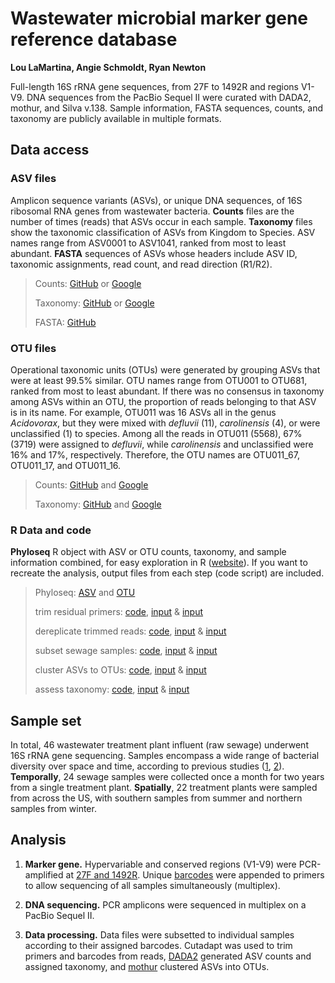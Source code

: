 # Wastewater microbial marker gene reference database

<b>Lou LaMartina, Angie Schmoldt, Ryan Newton</b>

Full-length 16S rRNA gene sequences, from 27F to 1492R and regions V1-V9. DNA sequences from the PacBio Sequel II were curated with DADA2, mothur, and Silva v.138. Sample information, FASTA sequences, counts, and taxonomy are publicly available in multiple formats.

## Data access

### ASV files

Amplicon sequence variants (ASVs), or unique DNA sequences, of 16S ribosomal RNA genes from wastewater bacteria. <b>Counts</b> files are the number of times (reads) that ASVs occur in each sample. <b>Taxonomy</b> files show the taxonomic classification of ASVs from Kingdom to Species. ASV names range from ASV0001 to ASV1041, ranked from most to least abundant. <b>FASTA</b> sequences of ASVs whose headers include ASV ID, taxonomic assignments, read count, and read direction (R1/R2). 


> Counts: [GitHub](https://raw.githubusercontent.com/loulanomics/Full16S_sewageDatabase/main/Files/Wastewater_full16S_ASV_counts.csv)
> or [Google](https://docs.google.com/spreadsheets/d/1_nxGXSNOZDAhvrSPx5PScNSfmPEhBNdLQRRxpZXa3us/edit?usp=sharing)
> 
> Taxonomy: [GitHub](https://raw.githubusercontent.com/loulanomics/Full16S_sewageDatabase/main/Files/Wastewater_full16S_ASV_taxonomy.csv) or [Google](https://docs.google.com/spreadsheets/d/18lFvSVJgChefZl8Jg0jVeHYftfpNCiv3Uay8Sv2yb3o/edit?usp=sharing)
> 
> FASTA: [GitHub](https://github.com/loulanomics/Full16S_sewageDatabase/raw/main/Files/Full16S_sewageDatabase_ASV.fasta.gz)


### OTU files

Operational taxonomic units (OTUs) were generated by grouping ASVs that were at least 99.5% similar. OTU names range from OTU001 to OTU681, ranked from most to least abundant. If there was no consensus in taxonomy among ASVs within an OTU, the proportion of reads belonging to that ASV is in its name. For example, OTU011 was 16 ASVs all in the genus <i>Acidovorax</i>, but they were mixed with <i>defluvii</i> (11), <i>carolinensis</i> (4), or were unclassified (1) to species. Among all the reads in OTU011 (5568), 67% (3719) were assigned to <i>defluvii</i>, while <i>carolinensis</i> and unclassified were 16% and 17%, respectively. Therefore, the OTU names are OTU011_67, OTU011_17, and OTU011_16.

> Counts: [GitHub](https://raw.githubusercontent.com/loulanomics/Full16S_sewageDatabase/main/Files/Wastewater_full16S_OTU_counts.csv)
> and [Google](https://docs.google.com/spreadsheets/d/1q3Yvsrt-Rq8pJgOTRnzHO7ks9pOeRgbz3iLOVAfVZa0/edit?usp=sharing)
> 
> Taxonomy: [GitHub](https://raw.githubusercontent.com/loulanomics/Full16S_sewageDatabase/main/Files/Wastewater_full16S_OTU_taxonomy.csv) and [Google](https://docs.google.com/spreadsheets/d/1ORn6rPL7rrCBrn8qkdwxyudwcH1Ku_y0JahonY6WYxQ/edit?usp=sharing)


### R Data and code

<b>Phyloseq</b> R object with ASV or OTU counts, taxonomy, and sample information combined, for easy exploration in R ([website](https://joey711.github.io/phyloseq/)). If you want to recreate the analysis, output files from each step (code script) are included.

> Phyloseq: [ASV](https://github.com/loulanomics/Full16S_sewageDatabase/raw/main/RData/Wastewater_full16S_ASV_phyloseq.RData) and [OTU](https://github.com/loulanomics/Full16S_sewageDatabase/raw/main/RData/Wastewater_full16S_OTU_phyloseq.RData)
> 
> trim residual primers: 
> [code](https://github.com/loulanomics/Full16S_sewageDatabase/blob/main/Code/01_full16S_removePrimers.R), 
> [input](https://raw.githubusercontent.com/loulanomics/Full16S_sewageDatabase/main/RData/Full16S_assignTaxonomy_addSpecies.txt) & 
> [input](https://raw.githubusercontent.com/loulanomics/Full16S_sewageDatabase/main/RData/Full16S_dada2_sequencetable.txt)
> 
> dereplicate trimmed reads: 
> [code](https://github.com/loulanomics/Full16S_sewageDatabase/blob/main/Code/02_full16S_derepSeqs.R), 
> [input](https://raw.githubusercontent.com/loulanomics/Full16S_sewageDatabase/main/RData/01_counts.csv) &
> [input](https://raw.githubusercontent.com/loulanomics/Full16S_sewageDatabase/main/RData/01_taxa.csv)
> 
> subset sewage samples:
> [code](https://github.com/loulanomics/Full16S_sewageDatabase/blob/main/Code/03_full16S_subSewage.R), 
> [input](https://raw.githubusercontent.com/loulanomics/Full16S_sewageDatabase/main/RData/02_counts.csv) &
> [input](https://raw.githubusercontent.com/loulanomics/Full16S_sewageDatabase/main/RData/02_taxa.csv)
> 
> cluster ASVs to OTUs:
> [code](https://github.com/loulanomics/Full16S_sewageDatabase/blob/main/Code/04_full16S_clusterASV.R), 
> [input](https://raw.githubusercontent.com/loulanomics/Full16S_sewageDatabase/main/RData/03_counts.csv) &
> [input](https://raw.githubusercontent.com/loulanomics/Full16S_sewageDatabase/main/RData/03_taxa.csv)
> 
> assess taxonomy:
> [code](https://github.com/loulanomics/Full16S_sewageDatabase/blob/main/Code/05_full16S_taxAssess.R), 
> [input](https://raw.githubusercontent.com/loulanomics/Full16S_sewageDatabase/main/RData/04_counts.csv) &
> [input](https://raw.githubusercontent.com/loulanomics/Full16S_sewageDatabase/main/RData/04_taxa.csv)
> 

## Sample set

In total, 46 wastewater treatment plant influent (raw sewage) underwent 16S rRNA gene sequencing. Samples encompass a wide range of bacterial diversity over space and time, according to previous studies ([1](https://microbiomejournal.biomedcentral.com/articles/10.1186/s40168-021-01038-5), [2](https://microbiomejournal.biomedcentral.com/articles/10.1186/s40168-021-01038-5)). <b>Temporally</b>, 24 sewage samples were collected once a month for two years from a single treatment plant. <b>Spatially</b>, 22 treatment plants were sampled from across the US, with southern samples from summer and northern samples from winter.

## Analysis

1. <b>Marker gene.</b>  Hypervariable and conserved regions (V1-V9) were PCR-amplified at [27F and 1492R](https://academic.oup.com/nar/article/47/18/e103/5527971). Unique [barcodes](https://github.com/PacificBiosciences/Bioinformatics-Training/blob/master/barcoding/pacbio_384_barcodes.fasta) were appended to primers to allow  sequencing of all samples simultaneously (multiplex).

2. <b>DNA sequencing.</b>  PCR amplicons were sequenced in multiplex on a PacBio Sequel II.

3. <b>Data processing.</b>  Data files were subsetted to individual samples according to their assigned barcodes. Cutadapt was used to trim primers and barcodes from reads, [DADA2](https://benjjneb.github.io/dada2/tutorial.html) generated ASV counts and assigned taxonomy, and [mothur](https://mothur.org/wiki/cluster/) clustered ASVs into OTUs.

